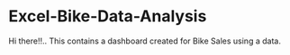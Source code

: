 # Excel-Bike-Data-Analysis
Hi there!!..
This contains a dashboard created for Bike Sales using a data.
